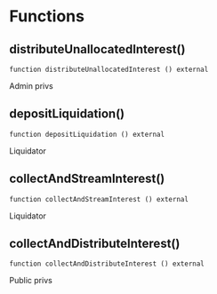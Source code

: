 # Functions

## distributeUnallocatedInterest()
`function distributeUnallocatedInterest () external`

Admin privs

## depositLiquidation()
`function depositLiquidation () external`

Liquidator

## collectAndStreamInterest()
`function collectAndStreamInterest () external`

Liquidator

## collectAndDistributeInterest()
`function collectAndDistributeInterest () external`

Public privs

